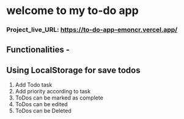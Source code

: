 # welcome to my to-do app

### Project_live_URL: https://to-do-app-emoncr.vercel.app/

## Functionalities -

## Using LocalStorage for save todos

1. Add Todo task
3. Add priority according to task
4. ToDos can be marked as complete
5. ToDos can be edited
6. ToDos can be Deleted
